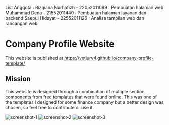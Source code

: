 List Anggota : 
Rizqiana Nurhafizh - 22052011099 : Pembuatan halaman web
Muhammad Dena - 21552011440 : Pembuatan halaman layanan dan backend
Saepul Hidayat - 22552011126 : Analisa tampilan web dan  rancangan web 


# Company Profile Website

This website is published at https://vetjurv4.github.io/company-profile-template/



## Mission

This website is designed through a combination of multiple section components from free templates that were found online. This was one
of the templates I designed for some finance company but a better design was chosen, so feel free to contribute or use it.

![screenshot-1](https://user-images.githubusercontent.com/30547148/173818485-1ea7864b-5dfd-4a7f-a005-c427b53cfdb9.png)
![screenshot-2](https://user-images.githubusercontent.com/30547148/173818501-4b33275b-35ea-4266-bb35-dbc1e068e7fb.png)
![screenshot-3](https://user-images.githubusercontent.com/30547148/173818534-c6c289ff-c283-46be-916d-8c5d584deb1b.png)
